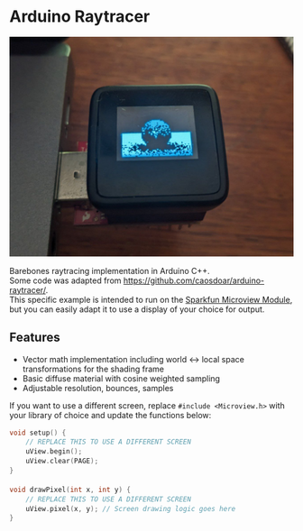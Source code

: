 
# Arduino Raytracer

![demo](demo.jpg)

Barebones raytracing implementation in Arduino C++.  
Some code was adapted from https://github.com/caosdoar/arduino-raytracer/.  
This specific example is intended to run on the [Sparkfun Microview Module](https://www.sparkfun.com/products/12923), but you can easily adapt it to use a display of your choice for output.



## Features

- Vector math implementation including world <-> local space transformations for the shading frame
- Basic diffuse material with cosine weighted sampling
- Adjustable resolution, bounces, samples

If you want to use a different screen, replace `#include <Microview.h>` with your library of choice and update the functions below:
```cpp
void setup() {
	// REPLACE THIS TO USE A DIFFERENT SCREEN
	uView.begin();
	uView.clear(PAGE);
}

void drawPixel(int x, int y) {
	// REPLACE THIS TO USE A DIFFERENT SCREEN
	uView.pixel(x, y); // Screen drawing logic goes here
}
```


